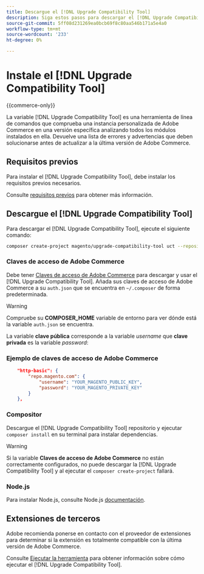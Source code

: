 ```yaml
---
title: Descargue el [!DNL Upgrade Compatibility Tool]
description: Siga estos pasos para descargar el [!DNL Upgrade Compatibility Tool] para su proyecto de Adobe Commerce.
source-git-commit: 5ff08d231269ea0bcb69f8c80aa546b171a5e4a0
workflow-type: tm+mt
source-wordcount: '233'
ht-degree: 0%

---
```



# Instale el [!DNL Upgrade Compatibility Tool]

{{commerce-only}}

La variable [!DNL Upgrade Compatibility Tool] es una herramienta de línea de comandos que comprueba una instancia personalizada de Adobe Commerce en una versión específica analizando todos los módulos instalados en ella. Devuelve una lista de errores y advertencias que deben solucionarse antes de actualizar a la última versión de Adobe Commerce.

## Requisitos previos

Para instalar el [!DNL Upgrade Compatibility Tool], debe instalar los requisitos previos necesarios.

Consulte [requisitos previos](../upgrade-compatibility-tool/prerequisites.md) para obtener más información.

## Descargue el [!DNL Upgrade Compatibility Tool]

Para descargar el [!DNL Upgrade Compatibility Tool], ejecute el siguiente comando:

```bash
composer create-project magento/upgrade-compatibility-tool uct --repository https://repo.magento.com
```

### Claves de acceso de Adobe Commerce

Debe tener [Claves de acceso de Adobe Commerce](https://devdocs.magento.com/marketplace/sellers/profile-information.html#access-keys) para descargar y usar el [!DNL Upgrade Compatibility Tool]. Añada sus claves de acceso de Adobe Commerce a su `auth.json` que se encuentra en `~/.composer` de forma predeterminada.

>[!WARNING]
>
>Compruebe su **COMPOSER_HOME** variable de entorno para ver dónde está la variable `auth.json` se encuentra.

La variable **clave pública** corresponde a la variable _username_ que **clave privada** es la variable _password_:

### Ejemplo de claves de acceso de Adobe Commerce

```json
    "http-basic": {
        "repo.magento.com": {
            "username": "YOUR_MAGENTO_PUBLIC_KEY",
            "password": "YOUR_MAGENTO_PRIVATE_KEY"
        }
    },
```

### Compositor

Descargue el [!DNL Upgrade Compatibility Tool] repositorio y ejecutar `composer install` en su terminal para instalar dependencias.

>[!WARNING]
>
>Si la variable **Claves de acceso de Adobe Commerce** no están correctamente configurados, no puede descargar la [!DNL Upgrade Compatibility Tool] y al ejecutar el `composer create-project` fallará.

### Node.js

Para instalar Node.js, consulte Node.js [documentación](https://nodejs.dev/learn/how-to-install-nodejs).

## Extensiones de terceros

Adobe recomienda ponerse en contacto con el proveedor de extensiones para determinar si la extensión es totalmente compatible con la última versión de Adobe Commerce.

Consulte [Ejecutar la herramienta](../upgrade-compatibility-tool/run.md) para obtener información sobre cómo ejecutar el [!DNL Upgrade Compatibility Tool].
